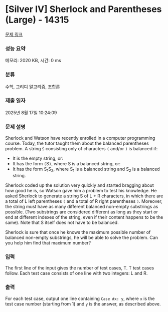 # [Silver IV] Sherlock and Parentheses (Large) - 14315 

[문제 링크](https://www.acmicpc.net/problem/14315) 

### 성능 요약

메모리: 2020 KB, 시간: 0 ms

### 분류

수학, 그리디 알고리즘, 조합론

### 제출 일자

2025년 8월 17일 10:24:09

### 문제 설명

<p>Sherlock and Watson have recently enrolled in a computer programming course. Today, the tutor taught them about the balanced parentheses problem. A string <code>S</code> consisting only of characters <code>(</code> and/or <code>)</code> is balanced if:</p>

<ul>
	<li>It is the empty string, or:</li>
	<li>It has the form <code>(</code>S<code>)</code>, where S is a balanced string, or:</li>
	<li>It has the form S<sub>1</sub>S<sub>2</sub>, where S<sub>1</sub> is a balanced string and S<sub>2</sub> is a balanced string.</li>
</ul>

<p>Sherlock coded up the solution very quickly and started bragging about how good he is, so Watson gave him a problem to test his knowledge. He asked Sherlock to generate a string S of L + R characters, in which there are a total of L left parentheses <code>(</code> and a total of R right parentheses <code>)</code>. Moreover, the string must have as many different balanced non-empty substrings as possible. (Two substrings are considered different as long as they start or end at different indexes of the string, even if their content happens to be the same). Note that S itself does not have to be balanced.</p>

<p>Sherlock is sure that once he knows the maximum possible number of balanced non-empty substrings, he will be able to solve the problem. Can you help him find that maximum number?</p>

### 입력 

 <p>The first line of the input gives the number of test cases, T. T test cases follow. Each test case consists of one line with two integers: L and R.</p>

### 출력 

 <p>For each test case, output one line containing <code>Case #x: y</code>, where <code>x</code> is the test case number (starting from 1) and <code>y</code> is the answer, as described above.</p>

